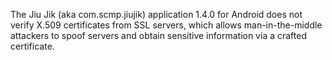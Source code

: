 The Jiu Jik (aka com.scmp.jiujik) application 1.4.0 for Android does not verify X.509 certificates from SSL servers, which allows man-in-the-middle attackers to spoof servers and obtain sensitive information via a crafted certificate.
